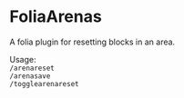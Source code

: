 # FoliaArenas
A folia plugin for resetting blocks in an area.

Usage:<br>
`/arenareset`<br>
`/arenasave`<br>
`/togglearenareset`
